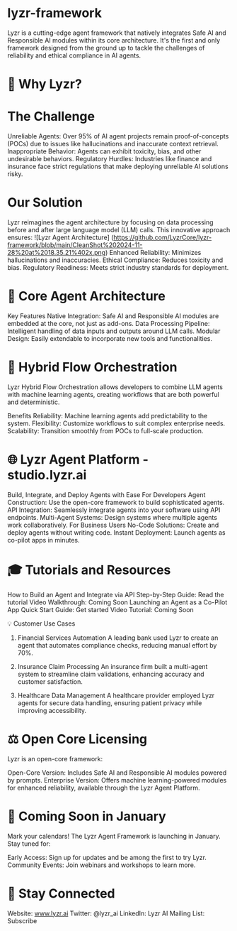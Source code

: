 # lyzr-framework
Lyzr is a cutting-edge agent framework that natively integrates Safe AI and Responsible AI modules within its core architecture. It's the first and only framework designed from the ground up to tackle the challenges of reliability and ethical compliance in AI agents.
# 🚀 Why Lyzr?
# The Challenge
Unreliable Agents: Over 95% of AI agent projects remain proof-of-concepts (POCs) due to issues like hallucinations and inaccurate context retrieval.
Inappropriate Behavior: Agents can exhibit toxicity, bias, and other undesirable behaviors.
Regulatory Hurdles: Industries like finance and insurance face strict regulations that make deploying unreliable AI solutions risky.
# Our Solution
Lyzr reimagines the agent architecture by focusing on data processing before and after large language model (LLM) calls. This innovative approach ensures:
![Lyzr Agent Architecture] (https://github.com/LyzrCore/lyzr-framework/blob/main/CleanShot%202024-11-28%20at%2018.35.21%402x.png)
Enhanced Reliability: Minimizes hallucinations and inaccuracies.
Ethical Compliance: Reduces toxicity and bias.
Regulatory Readiness: Meets strict industry standards for deployment.

# 🧩 Core Agent Architecture


Key Features
Native Integration: Safe AI and Responsible AI modules are embedded at the core, not just as add-ons.
Data Processing Pipeline: Intelligent handling of data inputs and outputs around LLM calls.
Modular Design: Easily extendable to incorporate new tools and functionalities.

# 🔄 Hybrid Flow Orchestration
Lyzr Hybrid Flow Orchestration allows developers to combine LLM agents with machine learning agents, creating workflows that are both powerful and deterministic.

Benefits
Reliability: Machine learning agents add predictability to the system.
Flexibility: Customize workflows to suit complex enterprise needs.
Scalability: Transition smoothly from POCs to full-scale production.

# 🌐 Lyzr Agent Platform - studio.lyzr.ai
Build, Integrate, and Deploy Agents with Ease
For Developers
Agent Construction: Use the open-core framework to build sophisticated agents.
API Integration: Seamlessly integrate agents into your software using API endpoints.
Multi-Agent Systems: Design systems where multiple agents work collaboratively.
For Business Users
No-Code Solutions: Create and deploy agents without writing code.
Instant Deployment: Launch agents as co-pilot apps in minutes.

# 🎓 Tutorials and Resources
How to Build an Agent and Integrate via API
Step-by-Step Guide: Read the tutorial
Video Walkthrough: Coming Soon
Launching an Agent as a Co-Pilot App
Quick Start Guide: Get started
Video Tutorial: Coming Soon

💡 Customer Use Cases
1. Financial Services Automation
A leading bank used Lyzr to create an agent that automates compliance checks, reducing manual effort by 70%.



2. Insurance Claim Processing
An insurance firm built a multi-agent system to streamline claim validations, enhancing accuracy and customer satisfaction.



3. Healthcare Data Management
A healthcare provider employed Lyzr agents for secure data handling, ensuring patient privacy while improving accessibility.

# ⚖️ Open Core Licensing
Lyzr is an open-core framework:

Open-Core Version: Includes Safe AI and Responsible AI modules powered by prompts.
Enterprise Version: Offers machine learning-powered modules for enhanced reliability, available through the Lyzr Agent Platform.

# 📅 Coming Soon in January
Mark your calendars! The Lyzr Agent Framework is launching in January. Stay tuned for:

Early Access: Sign up for updates and be among the first to try Lyzr.
Community Events: Join webinars and workshops to learn more.

# 📣 Stay Connected
Website: www.lyzr.ai
Twitter: @lyzr_ai
LinkedIn: Lyzr AI
Mailing List: Subscribe

